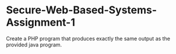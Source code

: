 # Secure-Web-Based-Systems-Assignment-1
Create a PHP program that produces exactly the same output as the provided java program.
